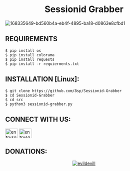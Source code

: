 <h1 align="center">Sessionid Grabber</h1>

![168335649-bd560b4a-eb4f-4895-ba18-d0863e8cfbd1](https://user-images.githubusercontent.com/88463490/169566482-52da65e7-6d8f-47e0-bfae-cc0c7d9e8bd0.png)

## REQUIREMENTS

```
$ pip install os
$ pip install colorama
$ pip install requests
$ pip install -r requierments.txt
```
## INSTALLATION [Linux]:
```
$ git clone https://github.com/8sp/Sessionid-Grabber
$ cd Sessionid-Grabber
$ cd src
$ python3 sessionid-grabber.py
```
## CONNECT WITH US:

<a href="https://instagram.com/entrysquad" target="blank"><img align="center" src="https://raw.githubusercontent.com/rahuldkjain/github-profile-readme-generator/master/src/images/icons/Social/instagram.svg" alt="entrysquad" height="30" width="40" /></a>
<a href="https://t.me/overexcited" target="blank"><img align="center" src="https://upload.wikimedia.org/wikipedia/commons/8/82/Telegram_logo.svg" alt="entrysquad" height="30" width="40" /></a></a>
## DONATIONS:

<p align="center">
<a href="https://www.paypal.me/donate2null"><img title="evildevill" src="https://camo.githubusercontent.com/ae8af018f80649f3d379eb23dbf59acceaffa24e/68747470733a2f2f6c69626572617061792e636f6d2f6173736574732f776964676574732f646f6e6174652e737667"></a>
</p>

